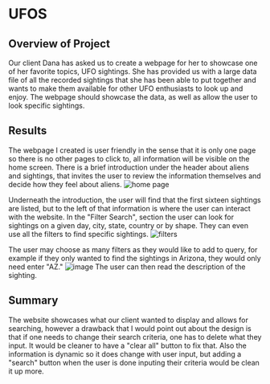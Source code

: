 # UFOS

## Overview of Project
Our client Dana has asked us to create a webpage for her to showcase one of her favorite topics, UFO sightings. She has provided us with a large data file of all the recorded sightings that she has been able to put together and wants to make them available for other UFO enthusiasts to look up and enjoy. The webpage should showcase the data, as well as allow the user to look specific sightings.

## Results
The webpage I created is user friendly in the sense that it is only one page so there is no other pages to click to, all information will be visible on the home screen.
There is a brief introduction under the header about aliens and sightings, that invites the user to review the information themselves and decide how they feel about aliens.
![home page](https://user-images.githubusercontent.com/106573185/183274227-892c3e4c-5017-4960-ae23-885729dda6bb.PNG)

Underneath the introduction, the user will find that the first sixteen sightings are listed, but to the left of that information is where the user can interact with the website. In the "Filter Search", section the user can look for sightings on a given day, city, state, country or by shape. They can even use all the filters to find specific sightings.
![filters](https://user-images.githubusercontent.com/106573185/183274405-2a8a3954-4e2f-4069-97ff-baae7c92058b.PNG)

The user may choose as many filters as they would like to add to query, for example if they only wanted to find the sightings in Arizona, they would only need enter "AZ."
![image](https://user-images.githubusercontent.com/106573185/183274476-950e5b0c-96fb-4d3c-8c8f-0247549244af.png)
The user can then read the description of the sighting.

## Summary
The website showcases what our client wanted to display and allows for searching, however a drawback that I would point out about the design is that if one needs to change their search criteria, one has to delete what they input. It would be cleaner to have a "clear all" button to fix that. Also the information is dynamic so it does change with user input, but adding a "search" button when the user is done inputing their criteria would be clean it up more.
